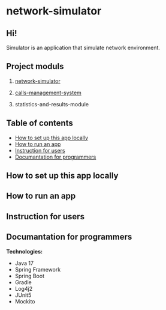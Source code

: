 # network-simulator

## Hi!
Simulator is an application that simulate network environment.

## Project moduls

1. [network-simulator](https://github.com/PiotrStoklosa/network-simulator)


2. [calls-management-system](https://github.com/PiotrStoklosa/calls-management-system)


3. statistics-and-results-module



## Table of contents
* [How to set up this app locally](#How-to-set-up-this-app-locally)
* [How to run an app](#How-to-run-an-app)
* [Instruction for users](#Instruction-for-users)
* [Documantation for programmers](#Documantation-for-programmers)

## How to set up this app locally

## How to run an app

## Instruction for users

## Documantation for programmers


**Technologies:**
- Java 17
- Spring Framework
- Spring Boot
- Gradle
- Log4j2
- JUnit5
- Mockito
